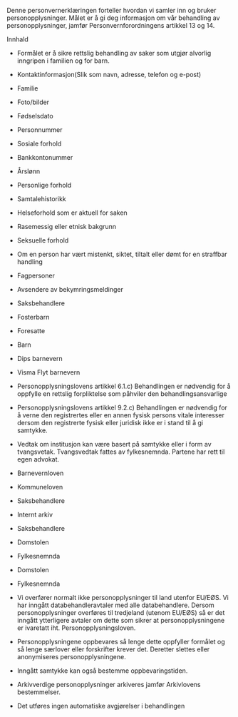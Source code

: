 <!-- title: Rettslige behandlinger etter barneloven -->


  

Denne personvernerklæringen forteller hvordan vi samler inn og bruker personopplysninger. Målet er å gi deg informasjon om vår behandling av personopplysninger, jamfør Personvernforordningens artikkel 13 og 14.

  

Innhald

*   Formålet er å sikre rettslig behandling av saker som utgjør alvorlig inngripen i familien og for barn.  
    
*   Kontaktinformasjon(Slik som navn, adresse, telefon og e-post)  
    
*   Familie  
    
*   Foto/bilder  
    
*   Fødselsdato  
    
*   Personnummer  
    
*   Sosiale forhold  
    
*   Bankkontonummer  
    
*   Årslønn  
    
*   Personlige forhold  
    
*   Samtalehistorikk  
    
*   Helseforhold som er aktuell for saken  
    
*   Rasemessig eller etnisk bakgrunn  
    
*   Seksuelle forhold  
    
*   Om en person har vært mistenkt, siktet, tiltalt eller dømt for en straffbar handling  
    
*   Fagpersoner  
    
*   Avsendere av bekymringsmeldinger  
    
*   Saksbehandlere  
    
*   Fosterbarn  
    
*   Foresatte  
    
*   Barn  
    
*   Dips barnevern  
    
*   Visma Flyt barnevern  
    
*   Personopplysningslovens artikkel 6.1.c) Behandlingen er nødvendig for å oppfylle en rettslig forpliktelse som påhviler den behandlingsansvarlige  
    
*   Personopplysningslovens artikkel 9.2.c) Behandlingen er nødvendig for å verne den registrertes eller en annen fysisk persons vitale interesser dersom den registrerte fysisk eller juridisk ikke er i stand til å gi samtykke.  
    
*   Vedtak om institusjon kan være basert på samtykke eller i form av tvangsvetak. Tvangsvedtak fattes av fylkesnemnda. Partene har rett til egen advokat.  
    
*   Barnevernloven  
    
*   Kommuneloven  
    
*   Saksbehandlere  
    
*   Internt arkiv  
    
*   Saksbehandlere  
    
*   Domstolen  
    
*   Fylkesnemnda  
    
*   Domstolen  
    
*   Fylkesnemnda  
    
*   Vi overfører normalt ikke personopplysninger til land utenfor EU/EØS. Vi har inngått databehandleravtaler med alle databehandlere. Dersom personopplysninger overføres til tredjeland (utenom EU/EØS) så er det inngått ytterligere avtaler om dette som sikrer at personopplysningene er ivaretatt iht. Personopplysningsloven.  
    
*   Personopplysningene oppbevares så lenge dette oppfyller formålet og så lenge særlover eller forskrifter krever det. Deretter slettes eller anonymiseres personopplysningene.  
    
*   Inngått samtykke kan også bestemme oppbevaringstiden.  
    
*   Arkivverdige personopplysninger arkiveres jamfør Arkivlovens bestemmelser.  
    
*   Det utføres ingen automatiske avgjørelser i behandlingen